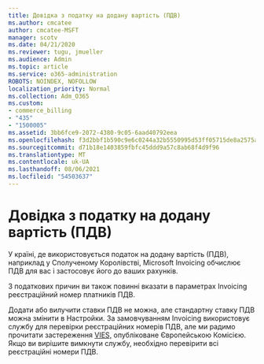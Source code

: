```yaml
---
title: Довідка з податку на додану вартість (ПДВ)
ms.author: cmcatee
author: cmcatee-MSFT
manager: scotv
ms.date: 04/21/2020
ms.reviewer: tugu, jmueller
ms.audience: Admin
ms.topic: article
ms.service: o365-administration
ROBOTS: NOINDEX, NOFOLLOW
localization_priority: Normal
ms.collection: Adm_O365
ms.custom:
- commerce_billing
- "435"
- "1500005"
ms.assetid: 3bb6fce9-2072-4380-9c05-6aad40792eea
ms.openlocfilehash: f3d2bbf1b590c9e6c0244a32b5550995d53ff05715de8a2575aa08052061de15
ms.sourcegitcommit: d71b18e1403859fbfc45ddd9a57c8ab68f4d9f96
ms.translationtype: MT
ms.contentlocale: uk-UA
ms.lasthandoff: 08/06/2021
ms.locfileid: "54503637"
---
```

# <a name="help-understanding-value-added-tax-vat"></a>Довідка з податку на додану вартість (ПДВ)

У країні, де використовується податок на додану вартість (ПДВ), наприклад у Сполученому Королівстві, Microsoft Invoicing обчислює ПДВ для вас і застосовує його до ваших рахунків.
  
З податкових причин ви також повинні вказати в параметрах Invoicing реєстраційний номер платників ПДВ.
  
Додати або вилучити ставки ПДВ не можна, але стандартну ставку ПДВ можна змінити в Настройки. За замовчуванням Invoicing використовує службу для перевірки реєстраційних номерів ПДВ, але ми радимо прочитати застереження [VIES,](https://go.microsoft.com/fwlink/?LinkID=841741) опубліковане Європейською Комісією. Якщо ви вирішите вимкнути службу, необхідно перевірити всі реєстраційні номери ПДВ.